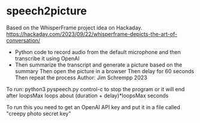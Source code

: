 # speech2picture
Based on the WhisperFrame project idea on Hackaday.  
https://hackaday.com/2023/09/22/whisperframe-depicts-the-art-of-conversation/

- Python code to record audio from the default microphone and then transcribe it using OpenAI
- Then summarize the transcript and generate a picture based on the summary
Then open the picture in a browser
Then delay for 60 seconds
Then repeat the process
Author: Jim Schrempp 2023 

To run:  python3 pyspeech.py
control-c to stop the program or it will end after loopsMax loops about (duration + delay)*loopsMax seconds

To run this you need to get an OpenAI API key and put it in a file called "creepy photo secret key"
